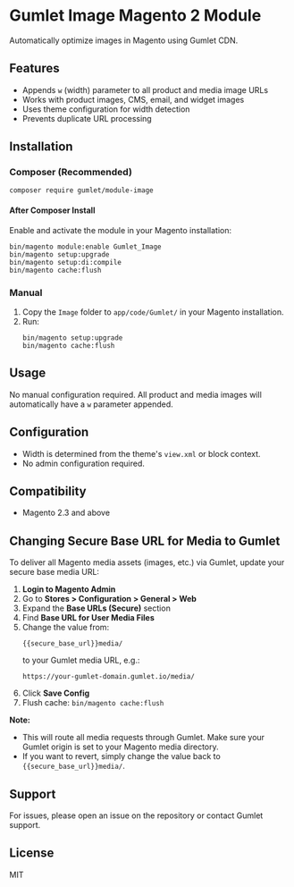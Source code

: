 # Gumlet Image Magento 2 Module

Automatically optimize images in Magento using Gumlet CDN.

## Features
- Appends `w` (width) parameter to all product and media image URLs
- Works with product images, CMS, email, and widget images
- Uses theme configuration for width detection
- Prevents duplicate URL processing

## Installation

### Composer (Recommended)
```
composer require gumlet/module-image
```

#### After Composer Install
Enable and activate the module in your Magento installation:
```
bin/magento module:enable Gumlet_Image
bin/magento setup:upgrade
bin/magento setup:di:compile
bin/magento cache:flush
```

### Manual
1. Copy the `Image` folder to `app/code/Gumlet/` in your Magento installation.
2. Run:
   ```
   bin/magento setup:upgrade
   bin/magento cache:flush
   ```

## Usage
No manual configuration required. All product and media images will automatically have a `w` parameter appended.

## Configuration
- Width is determined from the theme's `view.xml` or block context.
- No admin configuration required.

## Compatibility
- Magento 2.3 and above

## Changing Secure Base URL for Media to Gumlet

To deliver all Magento media assets (images, etc.) via Gumlet, update your secure base media URL:

1. **Login to Magento Admin**
2. Go to **Stores > Configuration > General > Web**
3. Expand the **Base URLs (Secure)** section
4. Find **Base URL for User Media Files**
5. Change the value from:
   ```
   {{secure_base_url}}media/
   ```
   to your Gumlet media URL, e.g.:
   ```
   https://your-gumlet-domain.gumlet.io/media/
   ```
6. Click **Save Config**
7. Flush cache: `bin/magento cache:flush`

**Note:**
- This will route all media requests through Gumlet. Make sure your Gumlet origin is set to your Magento media directory.
- If you want to revert, simply change the value back to `{{secure_base_url}}media/`.

## Support
For issues, please open an issue on the repository or contact Gumlet support.

## License
MIT
